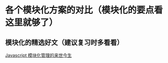 # 各个模块化方案的对比（模块化的要点看这里就够了）

## 模块化的精选好文（建议复习时多看看）
[Javascript 模块化管理的来世今生](https://juejin.im/post/5ba9f5bff265da0af2136fd5)
